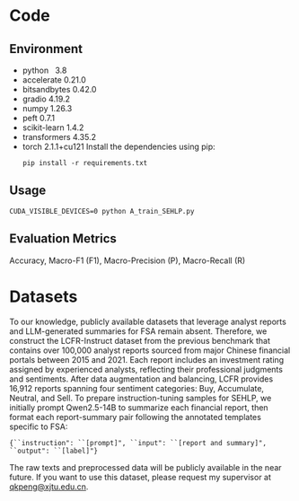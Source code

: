 # Code

## Environment

* python                        3.8
* accelerate                    0.21.0
* bitsandbytes                  0.42.0
* gradio                        4.19.2
* numpy                         1.26.3
* peft                          0.7.1
* scikit-learn                  1.4.2
* transformers                  4.35.2
* torch                         2.1.1+cu121
Install the dependencies using pip:
  ```
  pip install -r requirements.txt
  ```
## Usage
   ```
   CUDA_VISIBLE_DEVICES=0 python A_train_SEHLP.py 
   ```
## Evaluation Metrics
Accuracy, Macro-F1 (F1), Macro-Precision (P), Macro-Recall (R)

# Datasets
To our knowledge, publicly available datasets that leverage analyst reports and LLM-generated summaries for FSA remain absent. Therefore, we construct the LCFR-Instruct dataset from the previous benchmark that contains over 100,000 analyst reports sourced from major Chinese financial portals between 2015 and 2021. Each report includes an investment rating assigned by experienced analysts, reflecting their professional judgments and sentiments. After data augmentation and balancing, LCFR provides 16,912 reports spanning four sentiment categories: Buy, Accumulate, Neutral, and Sell. To prepare instruction-tuning samples for SEHLP, we initially prompt Qwen2.5-14B to summarize each financial report, then format each report-summary pair following the annotated templates specific to FSA: 
```
{``instruction": ``[prompt]", ``input": ``[report and summary]", ``output": ``[label]"}
```
The raw texts and preprocessed data will be publicly available in the near future. If you want to use this dataset, please request my supervisor at qkpeng@xjtu.edu.cn.


